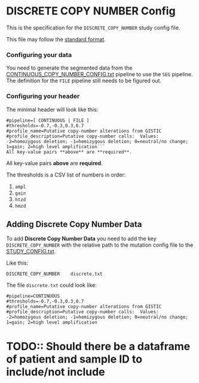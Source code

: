 # DISCRETE COPY NUMBER Config
This is the specification for the `DISCRETE_COPY_NUMBER` study config file.

This file may follow the [standard format](STUDY_CONFIG.md).

### Configuring your data

You need to generate the segmented data from the [CONTINUOUS_COPY_NUMBER_CONFIG.txt](CONTINUOUS_COPY_NUMBER_CONFIG.md) pipeline to use the `SEG` pipeline. The definition for the `FILE` pipeline still needs to be figured out.

### Configuring your header

The minimal header will look like this:
```
#pipeline=[ CONTINUOUS | FILE ]
#thresholds=-0.7,-0.3,0.3,0.7
#profile_name=Putative copy-number alterations from GISTIC
#profile_description=Putative copy-number calls:  Values: -2=homozygous deletion; -1=hemizygous deletion; 0=neutral/no change; 1=gain; 2=high level amplification```
All key-value pairs **above** are **required**.
```
All key-value pairs **above** are **required**.

The thresholds is a CSV list of numbers in order:
1. `ampl`
2. `gain`
3. `htzd`
4. `hmzd`

## Adding Discrete Copy Number Data

To add **Discrete Copy Number Data** you need to add the key `DISCRETE_COPY_NUMBER` with the relative path to the mutation config file to the [STUDY_CONFIG.txt](STUDY_CONFIG.md). 

Like this:

```
DISCRETE_COPY_NUMBER	discrete.txt
```
The file `discrete.txt` could look like:

```
#pipeline=CONTINUOUS
#thresholds=-0.7,-0.3,0.3,0.7
#profile_name=Putative copy-number alterations from GISTIC
#profile_description=Putative copy-number calls:  Values: -2=homozygous deletion; -1=hemizygous deletion; 0=neutral/no change; 1=gain; 2=high level amplification
```

# TODO:: Should there be a dataframe of patient and sample ID to include/not include